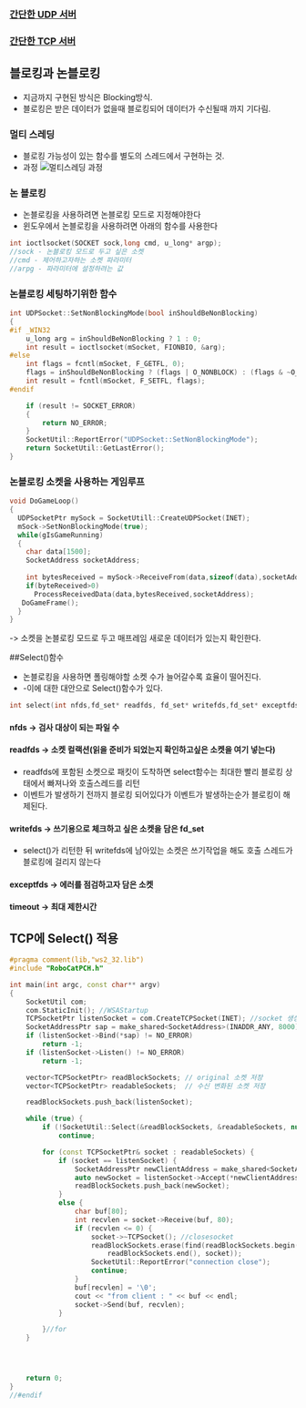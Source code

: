 ### [간단한 UDP 서버](./SimpleUDP/SimpleUDP.md)
### [간단한 TCP 서버](./SimpleTCP/SimpleTCP.md)

## 블로킹과 논블로킹

- 지금까지 구현된 방식은 Blocking방식.
- 블로킹은 받은 데이터가 없을때 블로킹되어 데이터가 수신될때 까지 기다림.


### 멀티 스레딩
- 블로킹 가능성이 있는 함수를 별도의 스레드에서 구현하는 것.
- 과정
![멀티스레딩 과정](https://user-images.githubusercontent.com/59678097/232429929-33f1186a-3833-4ef9-9eee-35e02487518c.jpg)


### 논 블로킹
- 논블로킹을 사용하려면 논블로킹 모드로 지정해야한다
- 윈도우에서 논블로킹을 사용하려면 아래의 함수를 사용한다
```cpp
int ioctlsocket(SOCKET sock,long cmd, u_long* argp);
//sock - 논블로킹 모드로 두고 싶은 소켓
//cmd - 제어하고자하는 소켓 파라미터
//arpg - 파라미터에 설정하려는 값
```

### 논블로킹 세팅하기위한 함수
```cpp
int UDPSocket::SetNonBlockingMode(bool inShouldBeNonBlocking)
{
#if _WIN32
	u_long arg = inShouldBeNonBlocking ? 1 : 0;
	int result = ioctlsocket(mSocket, FIONBIO, &arg);
#else
	int flags = fcntl(mSocket, F_GETFL, 0);
	flags = inShouldBeNonBlocking ? (flags | O_NONBLOCK) : (flags & ~O_NONBLOCK);
	int result = fcntl(mSocket, F_SETFL, flags);
#endif

	if (result != SOCKET_ERROR)
	{
		return NO_ERROR;
	}
	SocketUtil::ReportError("UDPSocket::SetNonBlockingMode");
	return SocketUtil::GetLastError();
}
```
### 논블로킹 소켓을 사용하는 게임루프
```cpp
void DoGameLoop()
{
  UDPSocketPtr mySock = SocketUtill::CreateUDPSocket(INET);
  mSock->SetNonBlockingMode(true);
  while(gIsGameRunning)
  {
    char data[1500];
    SocketAddress socketAddress;
  
    int bytesReceived = mySock->ReceiveFrom(data,sizeof(data),socketAddress);
    if(byteReceived>0)
      ProcessReceivedData(data,bytesReceived,socketAddress);
   DoGameFrame();
  }
}
```
-> 소켓을 논블로킹 모드로 두고 매프레임 새로운 데이터가 있는지 확인한다.

##Select()함수
- 논블로킹을 사용하면 폴링해야할 소켓 수가 늘어갈수록 효율이 떨어진다.
- -이에 대한 대안으로 Select()함수가 있다.
```cpp
int select(int nfds,fd_set* readfds, fd_set* writefds,fd_set* exceptfds, const timeval* timeout);
```
#### nfds -> 검사 대상이 되는 파일 수
#### readfds -> 소켓 컬랙션(읽을 준비가 되었는지 확인하고싶은 소켓을 여기 넣는다)
- readfds에 포함된 소켓으로 패킷이 도착하면 select함수는 최대한 빨리 블로킹 상태에서 빠져나와 호출스레드를 리턴
- 이벤트가 발생하기 전까지 블로킹 되어있다가 이벤트가 발생하는순가 블로킹이 해제된다.
#### writefds -> 쓰기용으로 체크하고 싶은 소켓을 담은 fd_set
- select()가 리턴한 뒤 writefds에 남아있는 소켓은 쓰기작업을 해도 호출 스레드가 블로킹에 걸리지 않는다
#### exceptfds -> 에러를 점검하고자 담은 소켓
#### timeout -> 최대 제한시간

## TCP에 Select() 적용
```cpp
#pragma comment(lib,"ws2_32.lib")
#include "RoboCatPCH.h"

int main(int argc, const char** argv)
{
	SocketUtil com;
	com.StaticInit(); //WSAStartup
	TCPSocketPtr listenSocket = com.CreateTCPSocket(INET); //socket 생성
	SocketAddressPtr sap = make_shared<SocketAddress>(INADDR_ANY, 8000);//sockaddr_in 셋팅
	if (listenSocket->Bind(*sap) != NO_ERROR)
		return -1;
	if (listenSocket->Listen() != NO_ERROR)
		return -1;

	vector<TCPSocketPtr> readBlockSockets; // original 소켓 저장
	vector<TCPSocketPtr> readableSockets;  // 수신 변화된 소켓 저장

	readBlockSockets.push_back(listenSocket);

	while (true) {
		if (!SocketUtil::Select(&readBlockSockets, &readableSockets, nullptr, nullptr, nullptr, nullptr))
			continue;

		for (const TCPSocketPtr& socket : readableSockets) {
			if (socket == listenSocket) {
				SocketAddressPtr newClientAddress = make_shared<SocketAddress>(); //client 정보 저장
				auto newSocket = listenSocket->Accept(*newClientAddress);
				readBlockSockets.push_back(newSocket);
			}
			else {
				char buf[80];
				int recvlen = socket->Receive(buf, 80);
				if (recvlen <= 0) {
					socket->~TCPSocket(); //closesocket
					readBlockSockets.erase(find(readBlockSockets.begin(),
						readBlockSockets.end(), socket));
					SocketUtil::ReportError("connection close");
					continue;
				}
				buf[recvlen] = '\0';
				cout << "from client : " << buf << endl;
				socket->Send(buf, recvlen);
			}

		}//for
	}




	return 0;
}
//#endif

```
